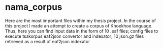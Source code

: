 # nama_corpus
Here are the most important files within my thesis project.
In the course of this project I made an attempt to create a corpus of Khoekhoe language.
Thus, here you can find input data in the form of 10 .eaf files; 
config files to execute tsakorpus eaf2json convertor and indexator;
10 json.gz files retrieved as a result of eaf2json indexator
